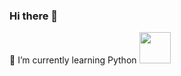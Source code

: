 ### Hi there 👋
🌱 I’m currently learning Python
<a href=" https://www.instagram.com/rendyprp/ ">   <img height="50" src=" https://user-images.githubusercontent.com/46517096/166974368-9798f39f-1f46-499c -b14e-81f0a3f83a06.png "/> </a>
<!--
**reendyp/reendyp** is a ✨ _special_ ✨ repository because its `README.md` (this file) appears on your GitHub profile.

Here are some ideas to get you started:

- 🔭 I’m currently working on ...
- 🌱 I’m currently learning ...
- 👯 I’m looking to collaborate on ...
- 🤔 I’m looking for help with ...
- 💬 Ask me about ...
- 📫 How to reach me: ...
- 😄 Pronouns: ...
- ⚡ Fun fact: ...
-->
